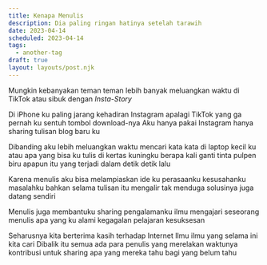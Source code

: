 ```yaml
---
title: Kenapa Menulis
description: Dia paling ringan hatinya setelah tarawih
date: 2023-04-14
scheduled: 2023-04-14
tags:
  - another-tag
draft: true
layout: layouts/post.njk
---
```


Mungkin kebanyakan teman teman
lebih banyak meluangkan waktu di TikTok
atau sibuk dengan *Insta-Story*

Di iPhone ku paling jarang kehadiran Instagram
apalagi TikTok yang ga pernah ku sentuh
tombol download-nya
Aku hanya pakai Instagram
hanya sharing tulisan blog baru ku

Dibanding aku lebih meluangkan waktu
mencari kata kata
di laptop kecil ku
atau apa yang bisa ku tulis
di kertas kuningku
berapa kali ganti tinta pulpen biru
apapun itu yang terjadi dalam detik detik
lalu

Karena menulis
aku bisa melampiaskan ide ku
perasaanku
kesusahanku
masalahku
bahkan selama tulisan itu mengalir
tak menduga solusinya juga datang sendiri

Menulis juga membantuku
sharing pengalamanku
ilmu
mengajari seseorang
menulis apa yang ku alami
kegagalan
pelajaran
kesuksesan

Seharusnya kita berterima kasih terhadap Internet
Ilmu ilmu yang selama ini kita cari
Dibalik itu semua ada para penulis
yang merelakan waktunya
kontribusi untuk sharing apa yang mereka tahu
bagi yang belum tahu


